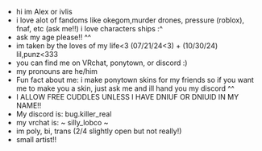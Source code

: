 - hi im Alex or ivlis
- i love alot of fandoms like okegom,murder drones, pressure (roblox), fnaf, etc (ask me!!) i love characters ships :^
- ask my age please!! ^^
- im taken by the loves of my life<3 (07/21/24<3) + (10/30/24) lil,punz<333 
- you can find me on VRchat, ponytown, or discord :)
- my pronouns are he/him
- Fun fact about me: i make ponytown skins for my friends so if you want me to make you a skin, just ask me and ill hand you my discord ^^
- I ALLOW FREE CUDDLES UNLESS I HAVE DNIUF OR DNIUID IN MY NAME!!
- My discord is: bug.killer_real
- my vrchat is: ~ silly_lobco ~
- im poly, bi, trans (2/4 slightly open but not really!)
- small artist!! 
